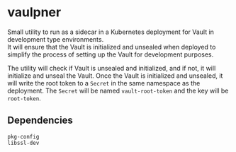 # vaulpner
Small utility to run as a sidecar in a Kubernetes deployment for Vault in development type environments.  
It will ensure that the Vault is initialized and unsealed when deployed to simplify the process of setting up 
the Vault for development purposes.

The utility will check if Vault is unsealed and initialized, and if not, it will initialize and unseal the Vault.
Once the Vault is initialized and unsealed, it will write the root token to a `Secret` in the same namespace as the 
deployment. The `Secret` will be named `vault-root-token` and the key will be `root-token`.

## Dependencies

```
pkg-config
libssl-dev
```